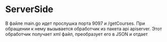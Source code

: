 # ServerSide

В файле main.go идет прослушка порта 9097 и /getCourses. При обращении к нему вызывается обработчик из пакета api apiserver. Этот обработчик получает xml файл, преобразует его в JSON и отдает
